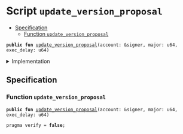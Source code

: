 
<a name="update_version_proposal"></a>

# Script `update_version_proposal`



-  [Specification](#@Specification_0)
    -  [Function <code><a href="update_version_proposal.md#update_version_proposal">update_version_proposal</a></code>](#@Specification_0_update_version_proposal)



<pre><code><b>public</b> <b>fun</b> <a href="update_version_proposal.md#update_version_proposal">update_version_proposal</a>(account: &signer, major: u64, exec_delay: u64)
</code></pre>



<details>
<summary>Implementation</summary>


<pre><code><b>fun</b> <a href="update_version_proposal.md#update_version_proposal">update_version_proposal</a>(account: &signer,
    major: u64,
    exec_delay: u64) {
    <b>let</b> version = <a href="../../modules/doc/Version.md#0x1_Version_new_version">Version::new_version</a>(major);
    <a href="../../modules/doc/OnChainConfigDao.md#0x1_OnChainConfigDao_propose_update">OnChainConfigDao::propose_update</a>&lt;<a href="../../modules/doc/STC.md#0x1_STC_STC">STC::STC</a>, <a href="../../modules/doc/Version.md#0x1_Version_Version">Version::Version</a>&gt;(account, version, exec_delay);
}
</code></pre>



</details>

<a name="@Specification_0"></a>

## Specification


<a name="@Specification_0_update_version_proposal"></a>

### Function `update_version_proposal`


<pre><code><b>public</b> <b>fun</b> <a href="update_version_proposal.md#update_version_proposal">update_version_proposal</a>(account: &signer, major: u64, exec_delay: u64)
</code></pre>




<pre><code>pragma verify = <b>false</b>;
</code></pre>
